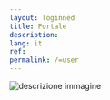 ```yaml
---
layout: loginned
title: Portale
description:
lang: it
ref: 
permalink: /=user
---
```



<section class="it-hero-wrapper it-hero-small-size"  aria-label="In evidenza">
   <div class="img-responsive-wrapper">
      <div class="img-responsive">
         <div class="img-wrapper"><img src="https://gabriel-jones.online.upid.it/assets/c1.png" title="titolo immagine" alt="descrizione immagine"></div>
      </div>
   </div>
</section>

<section>
<style>
    .centrato {text-align: center;}
  </style>
<div class="centrato">
  <h1><div id="clock"></div></h1>
</div>
</section>
